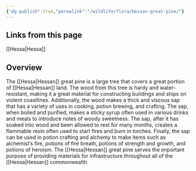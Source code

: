 ```yaml
---
{"dg-publish":true,"permalink":"/wildlife/flora/hessan-great-pine/"}
---
```


## Links from this page
[[Hessa\|Hessa]]
## Overview
The [[Hessa\|Hessan]] great pine is a large tree that covers a great portion of [[Hessa\|Hessan]] land. The wood from this tree is hardy and water-resistant, making it a great material for constructing buildings and ships on violent coastlines. Additionally, the wood makes a thick and viscous sap that has a variety of uses in cooking, potion brewing, and crafting. The sap, when boiled and purified, makes a sticky syrup often used in various drinks and meals to introduce notes of woody sweetness. The sap, after it has soaked into wood and been allowed to rest for many months, creates a flammable resin often used to start fires and burn in torches. Finally, the sap can be used in potion crafting and alchemy to make items such as alchemist’s fire, potions of fire breath, potions of strength and growth, and potions of heroism. The [[Hessa\|Hessan]] great pine serves the important purpose of providing materials for infrastructure throughout all of the [[Hessa\|Hessan]] commonwealth.